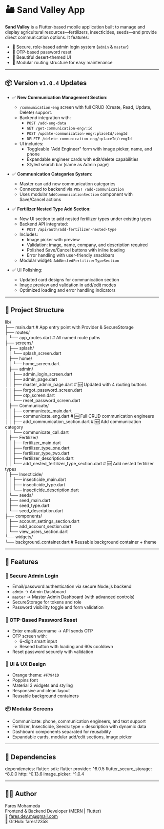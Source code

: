 # 🏜️ Sand Valley App

**Sand Valley** is a Flutter-based mobile application built to manage and display agricultural resources—fertilizers, insecticides, seeds—and provide direct communication options. It features:

- 🔐 Secure, role-based admin login system (`admin` & `master`)
- 🔄 OTP-based password reset
- 🌵 Beautiful desert-themed UI
- 🧩 Modular routing structure for easy maintenance

---

## 📦 Version `v1.0.4` Updates

- ✅ **New Communication Management Section**:

  - `/communication-eng` screen with full CRUD (Create, Read, Update, Delete) support.
  - Backend integration with:
    - `POST /add-eng-data`
    - `GET /get-communication-eng/:id`
    - `POST /update-communication-eng/:placeId/:engId`
    - `DELETE /delete-communication-eng/:placeId/:engId`
  - UI includes:
    - Toggleable "Add Engineer" form with image picker, name, and phone
    - Expandable engineer cards with edit/delete capabilities
    - Styled search bar (same as Admin page)

- ✅ **Communication Categories System**:

  - Master can add new communication categories
  - Connected to backend via `POST /add-communication`
  - Uses modular `AddCommunicationSection` component with Save/Cancel actions

- ✅ **Fertilizer Nested Type Add Section**:

  - New UI section to add nested fertilizer types under existing types
  - Backend API integrated:
    - `POST /api/auth/add-fertilizer-nested-type`
  - Includes:
    - Image picker with preview
    - Validation: image, name, company, and description required
    - Polished Save/Cancel buttons with inline loading
    - Error handling with user-friendly snackbars
  - Modular widget: `AddNestedFertilizerTypeSection`

- ✅ UI Polishing:
  - Updated card designs for communication section
  - Image preview and validation in add/edit modes
  - Optimized loading and error handling indicators

---

## 📂 Project Structure

lib/<br>
├── main.dart # App entry point with Provider & SecureStorage<br>
├── routes/<br>
│ └── app_routes.dart # All named route paths<br>
├── screens/<br>
│ ├── splash/<br>
│ │ └── splash_screen.dart<br>
│ ├── home/<br>
│ │ └── home_screen.dart<br>
│ ├── admin/<br>
│ │ ├── admin_login_screen.dart<br>
│ │ ├── admin_page.dart<br>
│ │ ├── master_admin_page.dart # 🆕 Updated with 4 routing buttons<br>
│ │ ├── forgot_password_screen.dart<br>
│ │ ├── otp_screen.dart<br>
│ │ └── reset_password_screen.dart<br>
│ ├── Communicate/<br>
│ │ ├── communicate_main.dart<br>
│ │ ├── communicate_eng.dart # 🆕 Full CRUD communication engineers<br>
│ │ ├── add_communication_section.dart # 🆕 Add communication category<br>
│ │ └── communicate_call.dart<br>
│ ├── Fertilizer/<br>
│ │ ├── fertilizer_main.dart<br>
│ │ ├── fertilizer_type_one.dart<br>
│ │ ├── fertilizer_type_two.dart<br>
│ │ ├── fertilizer_description.dart<br>
│ │ └── add_nested_fertilizer_type_section.dart # 🆕 Add nested fertilizer types<br>
│ ├── Insecticide/<br>
│ │ ├── insecticide_main.dart<br>
│ │ ├── insecticide_type.dart<br>
│ │ └── insecticide_description.dart<br>
│ └── seeds/<br>
│ ├── seed_main.dart<br>
│ ├── seed_type.dart<br>
│ └── seed_description.dart<br>
├── components/<br>
│ ├── account_settings_section.dart<br>
│ ├── add_account_section.dart<br>
│ └── view_users_section.dart<br>
└── widgets/<br>
└── background_container.dart # Reusable background container + theme<br>

---

## 🚀 Features

### 🔐 Secure Admin Login

- Email/password authentication via secure Node.js backend
- `admin` → Admin Dashboard
- `master` → Master Admin Dashboard (with advanced controls)
- SecureStorage for tokens and role
- Password visibility toggle and form validation

### 🔁 OTP-Based Password Reset

- Enter email/username → API sends OTP
- OTP screen with:
  - 6-digit smart input
  - Resend button with loading and 60s cooldown
- Reset password securely with validation

### 📱 UI & UX Design

- Orange theme: `#F7941D`
- Poppins font
- Material 3 widgets and styling
- Responsive and clean layout
- Reusable background containers

### 📦 Modular Screens

- Communicate: phone, communication engineers, and text support
- Fertilizer, Insecticide, Seeds: type + description with dynamic data
- Dashboard components separated for reusability
- Expandable cards, modular add/edit sections, image picker

---

## 🔧 Dependencies

dependencies:
flutter:
sdk: flutter
provider: ^6.0.5
flutter_secure_storage: ^8.0.0
http: ^0.13.6
image_picker: ^1.0.4

---

## 👨‍💻 Author

Fares Mohameda <br>
Frontend & Backend Developer (MERN | Flutter)<br>
📧 fares.dev.m@gmail.com<br>
🔗 GitHub: fares12358<br>

